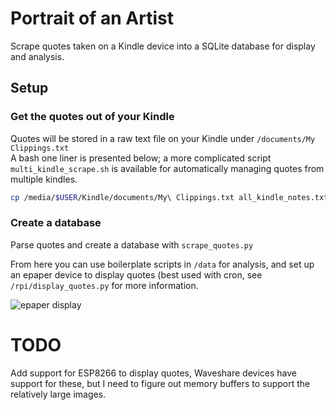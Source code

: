 # Portrait of an Artist

Scrape quotes taken on a Kindle device into a SQLite database for display and analysis.

## Setup
### Get the quotes out of your Kindle
Quotes will be stored in a raw text file on your Kindle under `/documents/My Clippings.txt`  
A bash one liner is presented below; a more complicated script `multi_kindle_scrape.sh` is available for automatically managing quotes from multiple kindles.

```bash
cp /media/$USER/Kindle/documents/My\ Clippings.txt all_kindle_notes.txt
```

### Create a database
Parse quotes and create a database with `scrape_quotes.py`

From here you can use boilerplate scripts in `/data` for analysis, and set up an epaper device to display quotes (best used with cron, see `/rpi/display_quotes.py` for more information.

![epaper display](https://i.redd.it/2vr77kwwlt811.jpg "epaper display")

# TODO
Add support for ESP8266 to display quotes, Waveshare devices have support for these, but I need to figure out memory buffers to support the relatively large images.
